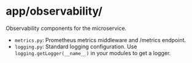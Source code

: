 # app/observability/

Observability components for the microservice.

- `metrics.py`: Prometheus metrics middleware and /metrics endpoint.
- `logging.py`: Standard logging configuration. Use `logging.getLogger(__name__)` in your modules to get a logger.
